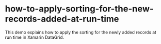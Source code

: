 # how-to-apply-sorting-for-the-new-records-added-at-run-time
This demo explains how to apply the sorting for the newly added records at run time in Xamarin DataGrid.
